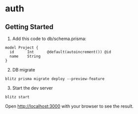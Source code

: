 # auth

## Getting Started

1. Add this code to db/schema.prisma:

```
model Project {
  id      Int      @default(autoincrement()) @id
  name    String
}
```

2. DB migrate

```
blitz prisma migrate deploy --preview-feature
```

3. Start the dev server

```
blitz start
```

Open [http://localhost:3000](http://localhost:3000) with your browser to see the result.
